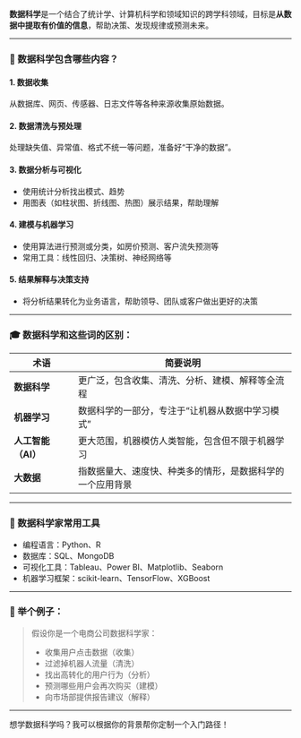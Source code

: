 **数据科学**是一个结合了统计学、计算机科学和领域知识的跨学科领域，目标是**从数据中提取有价值的信息**，帮助决策、发现规律或预测未来。

---

### 📌 数据科学包含哪些内容？

#### 1. **数据收集**

从数据库、网页、传感器、日志文件等各种来源收集原始数据。

#### 2. **数据清洗与预处理**

处理缺失值、异常值、格式不统一等问题，准备好“干净的数据”。

#### 3. **数据分析与可视化**

* 使用统计分析找出模式、趋势
* 用图表（如柱状图、折线图、热图）展示结果，帮助理解

#### 4. **建模与机器学习**

* 使用算法进行预测或分类，如房价预测、客户流失预测等
* 常用工具：线性回归、决策树、神经网络等

#### 5. **结果解释与决策支持**

* 将分析结果转化为业务语言，帮助领导、团队或客户做出更好的决策

---

### 🎓 数据科学和这些词的区别：

| 术语           | 简要说明                          |
| ------------ | ----------------------------- |
| **数据科学**     | 更广泛，包含收集、清洗、分析、建模、解释等全流程      |
| **机器学习**     | 数据科学的一部分，专注于“让机器从数据中学习模式”     |
| **人工智能（AI）** | 更大范围，机器模仿人类智能，包含但不限于机器学习      |
| **大数据**      | 指数据量大、速度快、种类多的情形，是数据科学的一个应用背景 |

---

### 🧰 数据科学家常用工具

* 编程语言：Python、R
* 数据库：SQL、MongoDB
* 可视化工具：Tableau、Power BI、Matplotlib、Seaborn
* 机器学习框架：scikit-learn、TensorFlow、XGBoost

---

### 🧠 举个例子：

> 假设你是一个电商公司数据科学家：
>
> * 收集用户点击数据（收集）
> * 过滤掉机器人流量（清洗）
> * 找出高转化的用户行为（分析）
> * 预测哪些用户会再次购买（建模）
> * 向市场部提供报告建议（解释）

---

想学数据科学吗？我可以根据你的背景帮你定制一个入门路径！
